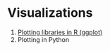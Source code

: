 # Visualizations

1. [Plotting libraries in R (ggplot)](https://github.com/ritalulu/visualizations/blob/master/ggplot2.md)
2. Plotting in Python
